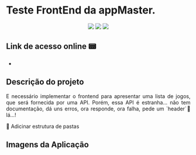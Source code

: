 # Teste FrontEnd da appMaster.
<p align="center">
  <img src="https://img.shields.io/static/v1?label=react&message=frontend&color=blue&style=for-the-badge&logo=REACT"/>

  <img src="https://img.shields.io/static/v1?label=typescript&message=frontend&color=blue&style=for-the-badge&logo=TYPESCRIPT"/>


   <img src="http://img.shields.io/static/v1?label=STATUS&message=%20CONCLUIDO&color=RED&style=for-the-badge"/>
  
</p>

## Link de acesso online 📟

- 


## Descrição do projeto 

<p align="justify">
   E necessário implementar o frontend para apresentar uma lista de jogos, que será fornecida por uma API. Porém, essa API é estranha… não tem documentação, dá uns erros, ora responde, ora falha, pede um `header`👀 lá...!
</p>



:memo: Adicinar estrutura de pastas

## Imagens da Aplicação






